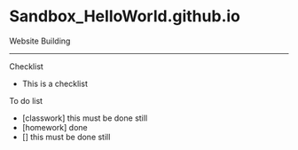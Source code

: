 # Sandbox_HelloWorld.github.io
Website Building

---

Checklist
- This is a checklist

To do list 
- [classwork] this must be done still
- [homework] done
- [] this must be done still

